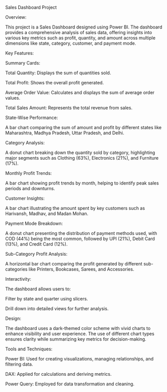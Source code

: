 Sales Dashboard Project

Overview:

This project is a Sales Dashboard designed using Power BI. The dashboard provides a comprehensive analysis of sales data, offering insights into various key metrics such as profit, quantity, and amount across multiple dimensions like state, category, customer, and payment mode.

Key Features:

Summary Cards:

Total Quantity: Displays the sum of quantities sold.

Total Profit: Shows the overall profit generated.

Average Order Value: Calculates and displays the sum of average order values.

Total Sales Amount: Represents the total revenue from sales.

State-Wise Performance:

A bar chart comparing the sum of amount and profit by different states like Maharashtra, Madhya Pradesh, Uttar Pradesh, and Delhi.

Category Analysis:

A donut chart breaking down the quantity sold by category, highlighting major segments such as Clothing (63%), Electronics (21%), and Furniture (17%).

Monthly Profit Trends:

A bar chart showing profit trends by month, helping to identify peak sales periods and downturns.

Customer Insights:

A bar chart illustrating the amount spent by key customers such as Harivansh, Madhav, and Madan Mohan.

Payment Mode Breakdown:

A donut chart presenting the distribution of payment methods used, with COD (44%) being the most common, followed by UPI (21%), Debit Card (13%), and Credit Card (12%).

Sub-Category Profit Analysis:

A horizontal bar chart comparing the profit generated by different sub-categories like Printers, Bookcases, Sarees, and Accessories.

Interactivity:

The dashboard allows users to:

Filter by state and quarter using slicers.

Drill down into detailed views for further analysis.

Design:

The dashboard uses a dark-themed color scheme with vivid charts to enhance visibility and user experience. The use of different chart types ensures clarity while summarizing key metrics for decision-making.

Tools and Techniques:

Power BI: Used for creating visualizations, managing relationships, and filtering data.

DAX: Applied for calculations and deriving metrics.

Power Query: Employed for data transformation and cleaning.
